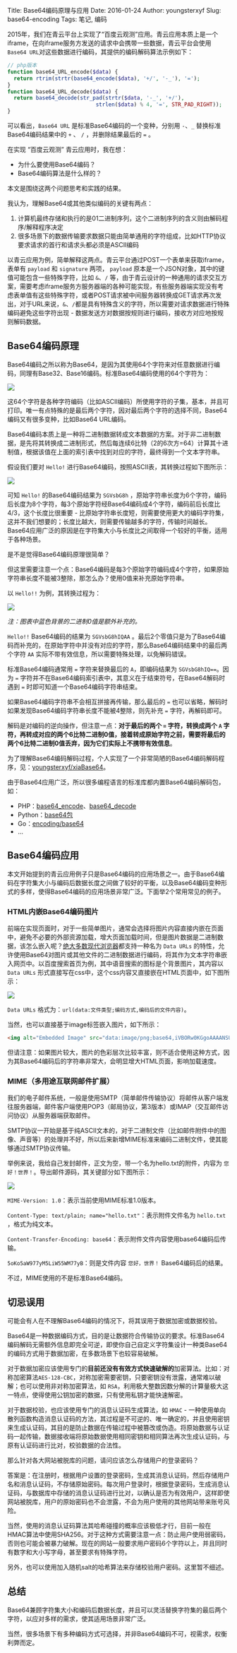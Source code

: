 Title: Base64编码原理与应用
Date: 2016-01-24
Author: youngsterxyf
Slug: base64-encoding
Tags: 笔记, 编码

2015年，我们在青云平台上实现了“百度云观测”应用。青云应用本质上是一个iframe，在向iframe服务方发送的请求中会携带一些数据，青云平台会使用`Base64 URL`对这些数据进行编码，其提供的编码解码算法示例如下：

```php
// php版本
function base64_URL_encode($data) {
  return rtrim(strtr(base64_encode($data), '+/', '-_'), '=');
}
function base64_URL_decode($data) {
  return base64_decode(str_pad(strtr($data, '-_', '+/'), 
                            strlen($data) % 4, '=', STR_PAD_RIGHT));
}
```

可以看出，`Base64 URL` 是标准Base64编码的一个变种，分别用 `-`、`_` 替换标准Base64编码结果中的 `+` 、 `/` ，并删除结果最后的 `=` 。

在实现 “百度云观测” 青云应用时，我在想：

- 为什么要使用Base64编码？
- Base64编码算法是什么样的？

本文是围绕这两个问题思考和实践的结果。

我认为，理解Base64或其他类似编码的关键有两点：

1. 计算机最终存储和执行的是01二进制序列，这个二进制序列的含义则由解码程序/解释程序决定
2. 很多场景下的数据传输要求数据只能由简单通用的字符组成，比如HTTP协议要求请求的首行和请求头都必须是ASCII编码

以青云应用为例，简单解释这两点。青云平台通过POST一个表单来获取iframe，表单有 `payload` 和 `signature` 两项， `payload` 原本是一个JSON对象，其中的键值可能包含一些特殊字符，比如 `&`、`/` 等，由于青云设计的一种通用的请求交互方案，需要考虑iframe服务方服务器端的各种可能实现，有些服务器端实现没有考虑表单值有这些特殊字符，或者POST请求被中间服务器转换成GET请求再次发出，对于URL来说，`&`、`/`都是具有特殊含义的字符，所以需要对请求数据进行特殊编码避免这些字符出现 - 数据发送方对数据按规则进行编码，接收方对应地按规则解码数据。

## Base64编码原理

Base64编码之所以称为Base64，是因为其使用64个字符来对任意数据进行编码，同理有Base32、Base16编码。标准Base64编码使用的64个字符为：

![](https://i.loli.net/2020/06/14/XHFMRvxfez4OVtr.jpg)

这64个字符是各种字符编码（比如ASCII编码）所使用字符的子集，基本，并且可打印。唯一有点特殊的是最后两个字符，因对最后两个字符的选择不同，Base64编码又有很多变种，比如Base64 URL编码。

Base64编码本质上是一种将二进制数据转成文本数据的方案。对于非二进制数据，是先将其转换成二进制形式，然后每连续6比特（2的6次方=64）计算其十进制值，根据该值在上面的索引表中找到对应的字符，最终得到一个文本字符串。

假设我们要对 `Hello!` 进行Base64编码，按照ASCII表，其转换过程如下图所示：

![](https://i.loli.net/2020/06/14/tJnClQsjc4WMGhB.jpg)

可知 `Hello!` 的Base64编码结果为 `SGVsbG8h` ，原始字符串长度为6个字符，编码后长度为8个字符，每3个原始字符经Base64编码成4个字符，编码前后长度比4/3，这个长度比很重要 - 比原始字符串长度短，则需要使用更大的编码字符集，这并不我们想要的；长度比越大，则需要传输越多的字符，传输时间越长。Base64应用广泛的原因是在字符集大小与长度比之间取得一个较好的平衡，适用于各种场景。

是不是觉得Base64编码原理很简单？

但这里需要注意一个点：Base64编码是每3个原始字符编码成4个字符，如果原始字符串长度不能被3整除，那怎么办？使用0值来补充原始字符串。

以 `Hello!!` 为例，其转换过程为：

![](https://i.loli.net/2020/06/14/5URB8nVis9ljwYe.jpg)

*注：图表中蓝色背景的二进制0值是额外补充的。*

`Hello!!` Base64编码的结果为 `SGVsbG8hIQAA` 。最后2个零值只是为了Base64编码而补充的，在原始字符中并没有对应的字符，那么Base64编码结果中的最后两个字符 `AA` 实际不带有效信息，所以需要特殊处理，以免解码错误。

标准Base64编码通常用 `=` 字符来替换最后的 `A`，即编码结果为 `SGVsbG8hIQ==`。因为 `=` 字符并不在Base64编码索引表中，其意义在于结束符号，在Base64解码时遇到 `=` 时即可知道一个Base64编码字符串结束。

如果Base64编码字符串不会相互拼接再传输，那么最后的 `=` 也可以省略，解码时如果发现Base64编码字符串长度不能被4整除，则先补充 `=` 字符，再解码即可。

解码是对编码的逆向操作，但注意一点：**对于最后的两个 `=` 字符，转换成两个 `A` 字符，再转成对应的两个6比特二进制0值，接着转成原始字符之前，需要将最后的两个6比特二进制0值丢弃，因为它们实际上不携带有效信息**。

为了理解Base64编码解码过程，个人实现了一个非常简陋的Base64编码解码程序，见：[youngsterxyf/xiaBase64](https://github.com/youngsterxyf/xiaBase64)。

由于Base64应用广泛，所以很多编程语言的标准库都内置Base64编码解码包，如：

- PHP：[base64_encode](http://php.net/manual/en/function.base64-encode.php)、[base64_decode](http://php.net/manual/en/function.base64-decode.php) 
- Python：[base64包](https://docs.python.org/2/library/base64.html)
- Go：[encoding/base64](https://golang.org/pkg/encoding/base64/)
- ...

## Base64编码应用

本文开始提到的青云应用例子只是Base64编码的应用场景之一。由于Base64编码在字符集大小与编码后数据长度之间做了较好的平衡，以及Base64编码变种形式的多样，使得Base64编码的应用场景非常广泛。下面举2个常用常见的例子。

### HTML内嵌Base64编码图片

前端在实现页面时，对于一些简单图片，通常会选择将图片内容直接内嵌在页面中，避免不必要的外部资源加载，增大页面加载时间，但是图片数据是二进制数据，该怎么嵌入呢？[绝大多数现代浏览器](http://caniuse.com/#search=Data%20URI)都支持一种名为 `Data URLs` 的特性，允许使用Base64对图片或其他文件的二进制数据进行编码，将其作为文本字符串嵌入网页中。以百度搜索首页为例，其中语音搜索的图标是个背景图片，其内容以 `Data URLs` 形式直接写在css中，这个css内容又直接嵌在HTML页面中，如下图所示：

![](https://i.loli.net/2020/06/14/oa6rsPSwgMzv87l.jpg)

`Data URLs` 格式为：`url(data:文件类型;编码方式,编码后的文件内容)`。

当然，也可以直接基于image标签嵌入图片，如下所示：

```html
<img alt="Embedded Image" src="data:image/png;base64,iVBORw0KGgoAAAANSUhEUgAAADIA..." />
```

但请注意：如果图片较大，图片的色彩层次比较丰富，则不适合使用这种方式，因为其Base64编码后的字符串非常大，会明显增大HTML页面，影响加载速度。

### MIME（多用途互联网邮件扩展）

我们的电子邮件系统，一般是使用SMTP（简单邮件传输协议）将邮件从客户端发往服务器端，邮件客户端使用POP3（邮局协议，第3版本）或IMAP（交互邮件访问协议）从服务器端获取邮件。

SMTP协议一开始是基于纯ASCII文本的，对于二进制文件（比如邮件附件中的图像、声音等）的处理并不好，所以后来新增MIME标准来编码二进制文件，使其能够通过SMTP协议传输。

举例来说，我给自己发封邮件，正文为空，带一个名为hello.txt的附件，内容为 `您好！世界！`。导出邮件源码，其关键部分如下图所示：

![](https://i.loli.net/2020/06/14/c8wIeoij9HWt4Ph.jpg)

`MIME-Version: 1.0`：表示当前使用MIME标准1.0版本。

`Content-Type: text/plain; name="hello.txt"`：表示附件文件名为 `hello.txt` ，格式为纯文本。

`Content-Transfer-Encoding: base64`：表示附件文件内容使用base64编码后传输。

`5oKo5aW977yM5LiW55WM77yB`：则是文件内容 `您好，世界！` Base64编码后的结果。

不过，MIME使用的不是标准Base64编码。

## 切忌误用

可能会有人在不理解Base64编码的情况下，将其误用于数据加密或数据校验。

Base64是一种数据编码方式，目的是让数据符合传输协议的要求。标准Base64编码解码无需额外信息即完全可逆，即使你自己自定义字符集设计一种类Base64的编码方式用于数据加密，在多数场景下也较容易破解。

对于数据加密应该使用专门的**目前还没有有效方式快速破解的**加密算法。比如：对称加密算法`AES-128-CBC`，对称加密需要密钥，只要密钥没有泄露，通常难以破解；也可以使用非对称加密算法，如 `RSA`，利用极大整数因数分解的计算量极大这一特点，使得使用公钥加密的数据，只有使用私钥才能快速解密。

对于数据校验，也应该使用专门的消息认证码生成算法，如 `HMAC` - 一种使用单向散列函数构造消息认证码的方法，其过程是不可逆的、唯一确定的，并且使用密钥来生成认证码，其目的是防止数据在传输过程中被篡改或伪造。将原始数据与认证码一起传输，数据接收端将原始数据使用相同密钥和相同算法再次生成认证码，与原有认证码进行比对，校验数据的合法性。

那么针对各大网站被脱库的问题，请问应该怎么存储用户的登录密码？

答案是：在注册时，根据用户设置的登录密码，生成其消息认证码，然后存储用户名和消息认证码，不存储原始密码。每次用户登录时，根据登录密码，生成消息认证码，与数据库中存储的消息认证码进行比对，以确认是否为有效用户，这样即使网站被脱库，用户的原始密码也不会泄露，不会为用户使用的其他网站带来账号风险。

当然，使用的消息认证码算法其哈希碰撞的概率应该极低才行，目前一般在HMAC算法中使用SHA256。对于这种方式需要注意一点：防止用户使用弱密码，否则也可能会被暴力破解。现在的网站一般要求用户密码6个字符以上，并且同时有数字和大小写字母，甚至要求有特殊字符。

另外，也可以使用加入随机salt的哈希算法来存储校验用户密码。这里暂不细述。

## 总结

Base64兼顾字符集大小和编码后数据长度，并且可以灵活替换字符集的最后两个字符，以应对多样的需求，使其适用场景非常广泛。

当然，很多场景下有多种编码方式可选择，并非Base64编码不可，视需求，权衡利弊而定。



